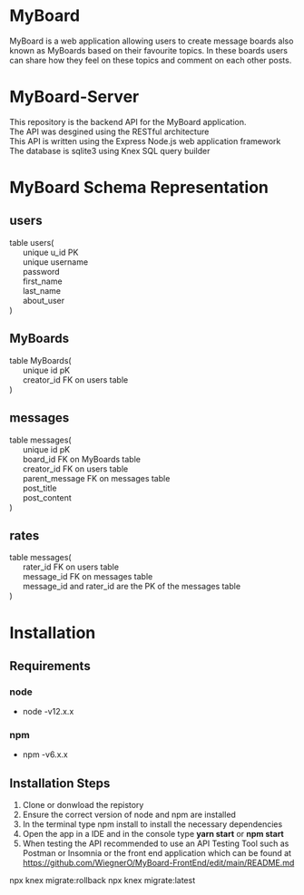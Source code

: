 # MyBoard
MyBoard is a web application allowing users to create message boards also known as MyBoards based on their favourite topics. In these boards users can share how they feel on these topics and comment on each other posts.

# MyBoard-Server
This repository is the backend API for the MyBoard application. <br>
The API was desgined using the RESTful architecture<br>
This API is written using the Express Node.js web application framework <br>
The database is sqlite3 using Knex SQL query builder


# MyBoard Schema Representation

## users
table users(<br>
&nbsp;&nbsp;&nbsp;&nbsp;&nbsp;&nbsp;unique u_id PK <br>
&nbsp;&nbsp;&nbsp;&nbsp;&nbsp;&nbsp;unique username <br>
&nbsp;&nbsp;&nbsp;&nbsp;&nbsp;&nbsp;password <br>
&nbsp;&nbsp;&nbsp;&nbsp;&nbsp;&nbsp;first_name <br>
&nbsp;&nbsp;&nbsp;&nbsp;&nbsp;&nbsp;last_name <br>
&nbsp;&nbsp;&nbsp;&nbsp;&nbsp;&nbsp;about_user<br>
)

## MyBoards
table MyBoards(<br>
&nbsp;&nbsp;&nbsp;&nbsp;&nbsp;&nbsp;unique id pK<br>
&nbsp;&nbsp;&nbsp;&nbsp;&nbsp;&nbsp;creator_id FK on users table <br>
)

## messages
table messages(<br>
&nbsp;&nbsp;&nbsp;&nbsp;&nbsp;&nbsp;unique id pK<br>
&nbsp;&nbsp;&nbsp;&nbsp;&nbsp;&nbsp;board_id FK on MyBoards table <br>
&nbsp;&nbsp;&nbsp;&nbsp;&nbsp;&nbsp;creator_id FK on users table <br>
&nbsp;&nbsp;&nbsp;&nbsp;&nbsp;&nbsp;parent_message FK on messages table <br>
&nbsp;&nbsp;&nbsp;&nbsp;&nbsp;&nbsp;post_title <br>
&nbsp;&nbsp;&nbsp;&nbsp;&nbsp;&nbsp;post_content <br>
)

## rates
table messages(<br>
&nbsp;&nbsp;&nbsp;&nbsp;&nbsp;&nbsp;rater_id FK on users table <br>
&nbsp;&nbsp;&nbsp;&nbsp;&nbsp;&nbsp;message_id FK on messages table <br>
&nbsp;&nbsp;&nbsp;&nbsp;&nbsp;&nbsp;message_id and rater_id are the PK of the messages table <br>
)

# Installation
## Requirements
### node
- node -v12.x.x
### npm
- npm -v6.x.x

## Installation Steps
1. Clone or donwload the repistory
2. Ensure the correct version of node and npm are installed
3. In the terminal type npm install to install the necessary dependencies 
4. Open the app in a IDE and in the console type <b>yarn start</b> or <b>npm start</b>
5. When testing the API recommended to use an API Testing Tool such as Postman or Insomnia or the front end application which can be found at https://github.com/WiegnerO/MyBoard-FrontEnd/edit/main/README.md

npx knex migrate:rollback
npx knex migrate:latest

